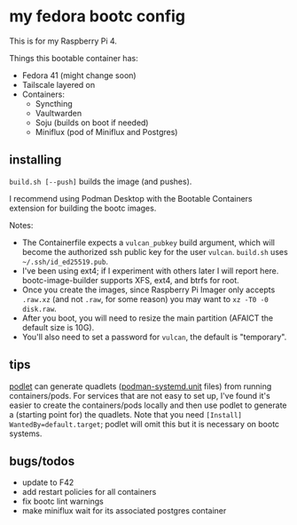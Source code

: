 # my fedora bootc config

This is for my Raspberry Pi 4.

Things this bootable container has:
- Fedora 41 (might change soon)
- Tailscale layered on
- Containers:
  - Syncthing
  - Vaultwarden
  - Soju (builds on boot if needed)
  - Miniflux (pod of Miniflux and Postgres)

## installing

`build.sh [--push]` builds the image (and pushes).

I recommend using Podman Desktop with the Bootable Containers extension for building the bootc images.

Notes:
- The Containerfile expects a `vulcan_pubkey` build argument, which will become the authorized ssh public key for the user `vulcan`. `build.sh` uses `~/.ssh/id_ed25519.pub`.
- I've been using ext4; if I experiment with others later I will report here. bootc-image-builder supports XFS, ext4, and btrfs for root.
- Once you create the images, since Raspberry Pi Imager only accepts `.raw.xz` (and not `.raw`, for some reason) you may want to `xz -T0 -0 disk.raw`.
- After you boot, you will need to resize the main partition (AFAICT the default size is 10G).
- You'll also need to set a password for `vulcan`, the default is "temporary".

## tips

[podlet](https://github.com/containers/podlet) can generate quadlets ([podman-systemd.unit](https://docs.podman.io/en/latest/markdown/podman-systemd.unit.5.html) files) from running containers/pods.
For services that are not easy to set up, I've found it's easier to create the containers/pods locally and then use podlet to generate a (starting point for) the quadlets. Note that you need `[Install] WantedBy=default.target`; podlet will omit this but it is necessary on bootc systems.

## bugs/todos

- update to F42
- add restart policies for all containers
- fix bootc lint warnings
- make miniflux wait for its associated postgres container
